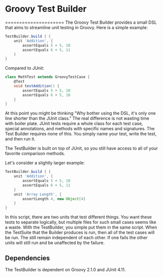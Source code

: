 # Groovy Test Builder 
=====================
The Groovy Test Builder provides a small DSL that aims to streamline unit testing in Groovy.
Here is a simple example:
```groovy
TestBuilder.build { {
    unit 'Addition', {
        assertEquals 5 + 5, 10
        assertEquals 6 + 5, 11
    }
}
```

Compared to JUnit:

```groovy
class MathTest extends GroovyTestCase {
    @Test
    void testAddition() {
        assertEquals 5 + 5, 10
        assertEquals 6 + 5, 10
    }
}
```
At this point you might be thinking "Why bother using the DSL, it's only one line shorter than the JUnit class."
The real difference is not wasting time with boiler plate.
JUnit tests require a whole class for each test case, special annotations, and methods with specific names and signatures.
The Test Builder requires none of this. You simply name your test, write the test, and then run it.

The TestBuilder is built on top of JUnit, so you still have access to all of your favorite comparison methods.

Let's consider a slightly larger example:
```groovy
TestBuilder.build { {
    unit 'Addition', {
        assertEquals 5 + 5, 10
        assertEquals 6 + 5, 11
    }
    unit 'Array Length', {
        assertLength 4, new Object[4]
    }
}
```

In this script, there are two units that test different things.
You want these tests to separate logically, but multiple files for such small cases seems like a waste.
With the TestBuilder, you simple put them in the same script.
When the TestSuite that the Builder produces is run, then all of the test cases will be run.
The still remain independent of each other.
If one fails the other units will still run and be unaffected by the failure.

## Dependencies
The TestBuilder is dependent on Groovy 2.1.0 and JUnit 4.11.